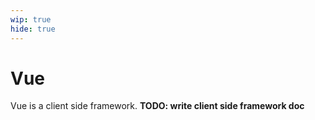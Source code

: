 ```yaml
---
wip: true
hide: true
---
```


# Vue

Vue is a client side framework. **TODO: write client side framework doc**
